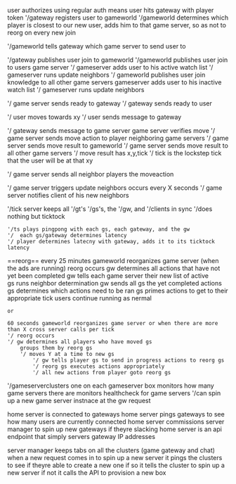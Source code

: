 user authorizes using regular auth means
user hits gateway with player token 
'/gateway registers user to gameworld 
'/gameworld determines which player is closest to our new user, adds him to that game server, so as not to reorg on every new join

'/gameworld tells gateway which game server to send user to 

'/gateway publishes user join to gameworld
	'/gameworld publishes user join to users game server
		'/ gameserver adds user to his active watch list
		'/ gameserver runs update neighbors	
	'/ gameworld publishes user join knowledge to all other game servers
		gameserver adds user to his inactive watch list
		'/ gameserver runs update neighbors





'/ game server sends ready to gateway
'/ gateway sends ready to user



'/ user moves towards xy
'/ user sends message to gateway

'/ gateway sends message to game server
game server verifies move
'/ game server sends move action to player neighboring game servers 
'/ game server sends move result to gameworld
'/ game server sends move result to all other game servers
	'/ move result has x,y,tick 
		'/ tick is the lockstep tick that the user will be at that xy

'/ game server sends all neighbor players the moveaction




'/ game server triggers update neighbors occurs every X seconds
'/ game server notifies client of his new neighbors




'/tick server
	keeps all '/gt's '/gs's, the '/gw, and '/clients in sync
	'/does nothing but ticktock

	'/ts plays pingpong with each gs, each gateway, and the gw
	'/	each gs/gateway determines latency 
	'/ player determines latecny with gateway, adds it to its ticktock latency



==reorg==
every 
    25 minutes  gameworld reorganizes game server (when the ads are running)
	reorg occurs
	gw determines all actions that have not yet been completed
	gw tells each game server their new list of active 	
	gs runs neighbor determination
	gw sends all gs the yet completed actions
	gs determines which actions need to be ran
	gs primes actions to get to their appropriate tick
	users continue running as nermal

	or

	60 seconds gameworld reorganizes game server or when there are more than X cross server calls per tick
	'/ reorg occurs
	'/ gw determines all players who have moved gs
		groups them by reorg gs
		'/ moves Y at a time to new gs
			'/ gw tells player gs to send in progress actions to reorg gs
			'/ reorg gs executes actions appropriately
			'/ all new actions from player goto reorg gs



'/gameserverclusters
	one on each gameserver box
	monitors how many game servers there are
	monitors healthcheck for game servers
	'/can spin up a new game server instnace at the gw request
 


home server is connected to gateways
home server pings gateways to see how many users are currently connected
home server commissions server manager to spin up new gateways if theyre slacking
home server is an api endpoint that simply servers gateway IP addresses



server manager keeps tabs on all the clusters (game gateway and chat)
when a new request comes in to spin up a new server it pings the clusters to see if theyre able to create a new one
	if so it tells the cluster to spin up a new server
	if not it calls the API to provision a new box 
